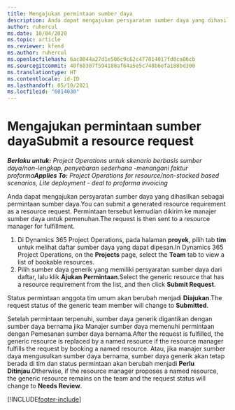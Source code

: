 ```yaml
---
title: Mengajukan permintaan sumber daya
description: Anda dapat mengajukan persyaratan sumber daya yang dihasilkan sebagai permintaan sumber daya. Permintaan tersebut kemudian dikirim ke manajer sumber daya untuk pemenuhan.
author: ruhercul
ms.date: 10/04/2020
ms.topic: article
ms.reviewer: kfend
ms.author: ruhercul
ms.openlocfilehash: 6ac0044a27d1e506c9c62c477014017fd0ca06cb
ms.sourcegitcommit: 40f68387f594180af64a5e5c748b6efa188bd300
ms.translationtype: HT
ms.contentlocale: id-ID
ms.lasthandoff: 05/10/2021
ms.locfileid: "6014030"
---
```

# <a name="submit-a-resource-request"></a><span data-ttu-id="881a9-104">Mengajukan permintaan sumber daya</span><span class="sxs-lookup"><span data-stu-id="881a9-104">Submit a resource request</span></span>

<span data-ttu-id="881a9-105">_**Berlaku untuk:** Project Operations untuk skenario berbasis sumber daya/non-lengkap, penyebaran sederhana -menangani faktur proforma_</span><span class="sxs-lookup"><span data-stu-id="881a9-105">_**Applies To:** Project Operations for resource/non-stocked based scenarios, Lite deployment - deal to proforma invoicing_</span></span>

<span data-ttu-id="881a9-106">Anda dapat mengajukan persyaratan sumber daya yang dihasilkan sebagai permintaan sumber daya.</span><span class="sxs-lookup"><span data-stu-id="881a9-106">You can submit a generated resource requirement as a resource request.</span></span> <span data-ttu-id="881a9-107">Permintaan tersebut kemudian dikirim ke manajer sumber daya untuk pemenuhan.</span><span class="sxs-lookup"><span data-stu-id="881a9-107">The request is then sent to a resource manager for fulfillment.</span></span>

1. <span data-ttu-id="881a9-108">Di Dynamics 365 Project Operations, pada halaman **proyek**, pilih tab **tim** untuk melihat daftar sumber daya yang dapat dipesan.</span><span class="sxs-lookup"><span data-stu-id="881a9-108">In Dynamics 365 Project Operations, on the **Projects** page, select the **Team** tab to view a list of bookable resources.</span></span> 
2. <span data-ttu-id="881a9-109">Pilih sumber daya generik yang memiliki persyaratan sumber daya dari daftar, lalu klik **Ajukan Permintaan**.</span><span class="sxs-lookup"><span data-stu-id="881a9-109">Select the generic resource that has a resource requirement from the list, and then click **Submit Request**.</span></span>

<span data-ttu-id="881a9-110">Status permintaan anggota tim umum akan berubah menjadi **Diajukan**.</span><span class="sxs-lookup"><span data-stu-id="881a9-110">The request status of the generic team member will change to **Submitted**.</span></span>

<span data-ttu-id="881a9-111">Setelah permintaan terpenuhi, sumber daya generik digantikan dengan sumber daya bernama jika Manajer sumber daya memenuhi permintaan dengan Pemesanan sumber daya bernama.</span><span class="sxs-lookup"><span data-stu-id="881a9-111">After the request is fulfilled, the generic resource is replaced by a named resource if the resource manager fulfills the request by booking a named resource.</span></span> <span data-ttu-id="881a9-112">Atau, jika manajer sumber daya mengusulkan sumber daya bernama, sumber daya generik akan tetap berada di tim dan status permintaan akan berubah menjadi **Perlu Ditinjau**.</span><span class="sxs-lookup"><span data-stu-id="881a9-112">Otherwise, if the resource manager proposes a named resource, the generic resource remains on the team and the request status will change to **Needs Review**.</span></span>


[!INCLUDE[footer-include](../includes/footer-banner.md)]